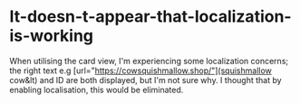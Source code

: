 # It-doesn-t-appear-that-localization-is-working
When utilising the card view, I'm experiencing some localization concerns; the right text e.g [url="https://cowsquishmallow.shop/"](squishmallow cow&lt) and ID are both displayed, but I'm not sure why. I thought that by enabling localisation, this would be eliminated.
